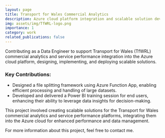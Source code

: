 ```yaml
---
layout: page
title: Transport for Wales Commercial Analytics
description: Azure cloud platform integration and scalable solution development
img: assets/img/TfWRL-logo.png
importance: 1
category: work
related_publications: false
---
```


Contributing as a Data Engineer to support Transport for Wales (TfWRL) commercial analytics and service performance integration into the Azure cloud platform, designing, implementing, and deploying scalable solutions.

### Key Contributions:

- Designed a file splitting framework using Azure Function App, enabling efficient processing and handling of large datasets.
- Developed and delivered a Power BI training session for end users, enhancing their ability to leverage data insights for decision-making.

<div class="caption">
    This project involved creating scalable solutions for the Transport for Wales commercial analytics and service performance platforms, integrating them into the Azure cloud for enhanced performance and data management.
</div>

For more information about this project, feel free to contact me.